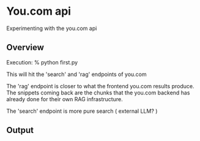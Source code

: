 # You.com api

Experimenting with the you.com api

## Overview

Execution:
% python first.py

This will hit the 'search' and 'rag' endpoints of you.com

The 'rag' endpoint is closer to what the frontend you.com results produce.  The snippets coming back are the chunks that the you.com
backend has already done for their own RAG infrastructure.

The 'search' endpoint is more pure search ( external LLM? )

## Output


